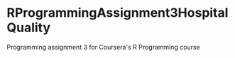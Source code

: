 # RProgrammingAssignment3HospitalQuality
Programming assignment 3 for Coursera's R Programming course
